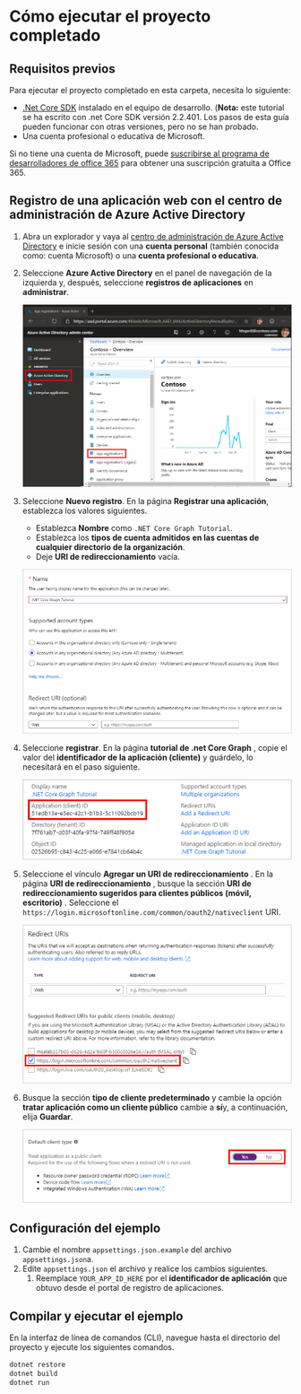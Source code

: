 # <a name="how-to-run-the-completed-project"></a>Cómo ejecutar el proyecto completado

## <a name="prerequisites"></a>Requisitos previos

Para ejecutar el proyecto completado en esta carpeta, necesita lo siguiente:

- [.Net Core SDK](https://dotnet.microsoft.com/download) instalado en el equipo de desarrollo. (**Nota:** este tutorial se ha escrito con .net Core SDK versión 2.2.401. Los pasos de esta guía pueden funcionar con otras versiones, pero no se han probado.
- Una cuenta profesional o educativa de Microsoft.

Si no tiene una cuenta de Microsoft, puede [suscribirse al programa de desarrolladores de office 365](https://developer.microsoft.com/office/dev-program) para obtener una suscripción gratuita a Office 365.

## <a name="register-a-web-application-with-the-azure-active-directory-admin-center"></a>Registro de una aplicación web con el centro de administración de Azure Active Directory

1. Abra un explorador y vaya al [centro de administración de Azure Active Directory](https://aad.portal.azure.com) e inicie sesión con una **cuenta personal** (también conocida como: cuenta Microsoft) o una **cuenta profesional o educativa**.

1. Seleccione **Azure Active Directory** en el panel de navegación de la izquierda y, después, seleccione **registros de aplicaciones** en **administrar**.

    ![Una captura de pantalla de los registros de la aplicación ](/tutorial/images/aad-portal-app-registrations.png)

1. Seleccione **Nuevo registro**. En la página **Registrar una aplicación**, establezca los valores siguientes.

    - Establezca **Nombre** como `.NET Core Graph Tutorial`.
    - Establezca los **tipos de cuenta admitidos** **en las cuentas de cualquier directorio de la organización**.
    - Deje **URI de redireccionamiento** vacía.

    ![Captura de pantalla de la página registrar una aplicación](/tutorial/images/aad-register-an-app.png)

1. Seleccione **registrar**. En la página **tutorial de .net Core Graph** , copie el valor del **identificador de la aplicación (cliente)** y guárdelo, lo necesitará en el paso siguiente.

    ![Captura de pantalla del identificador de la aplicación del nuevo registro de la aplicación](/tutorial/images/aad-application-id.png)

1. Seleccione el vínculo **Agregar un URI de redireccionamiento** . En la página **URI de redireccionamiento** , busque la sección **URI de redireccionamiento sugeridos para clientes públicos (móvil, escritorio)** . Seleccione el `https://login.microsoftonline.com/common/oauth2/nativeclient` URI.

    ![Captura de pantalla de la página URI de redireccionamiento](/tutorial/images/aad-redirect-uris.png)

1. Busque la sección **tipo de cliente predeterminado** y cambie la opción **tratar aplicación como un cliente público** cambie a **sí**y, a continuación, elija **Guardar**.

    ![Captura de pantalla de la sección tipo de cliente predeterminado](/tutorial/images/aad-default-client-type.png)

## <a name="configure-the-sample"></a>Configuración del ejemplo

1. Cambie el nombre `appsettings.json.example` del archivo `appsettings.json`a.
1. Edite `appsettings.json` el archivo y realice los cambios siguientes.
    1. Reemplace `YOUR_APP_ID_HERE` por el **identificador de aplicación** que obtuvo desde el portal de registro de aplicaciones.

## <a name="build-and-run-the-sample"></a>Compilar y ejecutar el ejemplo

En la interfaz de línea de comandos (CLI), navegue hasta el directorio del proyecto y ejecute los siguientes comandos.

```Shell
dotnet restore
dotnet build
dotnet run
```
